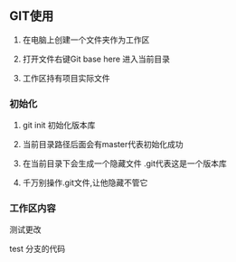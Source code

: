 
## GIT使用

1. 在电脑上创建一个文件夹作为工作区

2. 打开文件右键Git base here 进入当前目录

3. 工作区持有项目实际文件

### 初始化
1. git init 初始化版本库

2. 当前目录路径后面会有master代表初始化成功

3. 在当前目录下会生成一个隐藏文件 .git代表这是一个版本库

4. 千万别操作.git文件,让他隐藏不管它

### 工作区内容
测试更改


test 分支的代码
